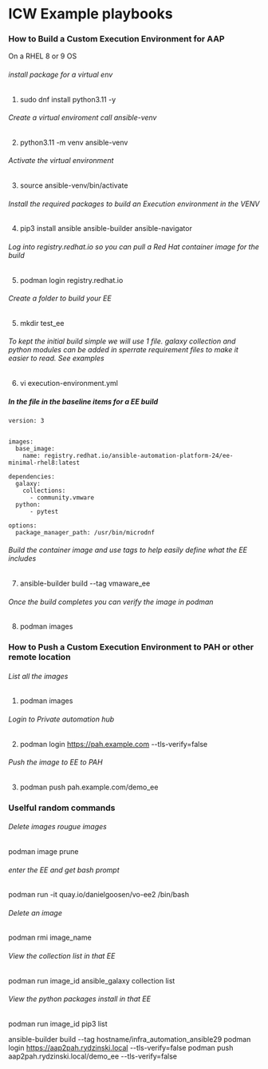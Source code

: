 # ICW Example playbooks

### How to Build a Custom Execution Environment for AAP

On a RHEL 8 or 9 OS

###### install package for a virtual env
1. sudo dnf install python3.11 -y

###### Create a virtual enviroment call ansible-venv
2. python3.11 -m venv ansible-venv

###### Activate the virtual environment
3. source ansible-venv/bin/activate

###### Install the required packages to build an Execution environment in the VENV
4. pip3 install ansible ansible-builder ansible-navigator

######  Log into registry.redhat.io so you can pull a Red Hat container image for the build
5.  podman login registry.redhat.io

###### Create a folder to build your EE
5. mkdir test_ee

###### To kept the initial build simple we will use 1 file. galaxy collection and python modules can be added in sperrate requirement files to make it easier to read. See examples
6. vi execution-environment.yml

##### In the file in the baseline items for a EE build
```
version: 3


images:
  base_image:
    name: registry.redhat.io/ansible-automation-platform-24/ee-minimal-rhel8:latest

dependencies:
  galaxy:
    collections:
      - community.vmware
  python:
      - pytest

options:
  package_manager_path: /usr/bin/microdnf
```

###### Build the container image and use tags to help easily define what the EE includes
7. ansible-builder build --tag vmaware_ee

###### Once the build completes you can verify the image in podman

8. podman images


### How to Push a Custom Execution Environment to PAH or other remote location

###### List all the images
1. podman images

###### Login to Private automation hub
2. podman login https://pah.example.com --tls-verify=false

###### Push the image to EE to PAH
3. podman push pah.example.com/demo_ee

### Uselful random commands

###### Delete images rougue images 
podman image prune

###### enter the EE and get bash prompt
podman run -it quay.io/danielgoosen/vo-ee2 /bin/bash

###### Delete an image
podman rmi image_name

###### View the collection list in that EE
podman run image_id ansible_galaxy collection list

###### View the python packages install in that EE
podman run image_id pip3 list

ansible-builder build --tag hostname/infra_automation_ansible29
podman login https://aap2pah.rydzinski.local --tls-verify=false
podman push aap2pah.rydzinski.local/demo_ee --tls-verify=false

